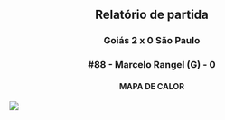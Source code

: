 <h2 style="text-align: center;">Relatório de partida</h3>

<h3 style="text-align: center;">Goiás 2 x 0 São Paulo</h3>

<h3 style="text-align: center;">#88 - Marcelo Rangel (G) - 0</h3>

<h4 style="text-align: center;">MAPA DE CALOR</h3>
<img src=heatmaps/11067420_870902.png>